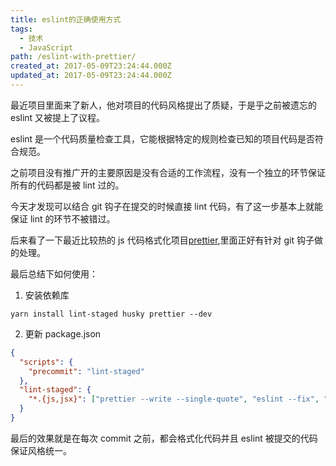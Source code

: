 ```yaml
---
title: eslint的正确使用方式
tags:
  - 技术
  - JavaScript
path: /eslint-with-prettier/
created_at: 2017-05-09T23:24:44.000Z
updated_at: 2017-05-09T23:24:44.000Z
---
```


最近项目里面来了新人，他对项目的代码风格提出了质疑，于是乎之前被遗忘的 eslint 又被提上了议程。

eslint 是一个代码质量检查工具，它能根据特定的规则检查已知的项目代码是否符合规范。

之前项目没有推广开的主要原因是没有合适的工作流程，没有一个独立的环节保证所有的代码都是被 lint 过的。

今天才发现可以结合 git 钩子在提交的时候直接 lint 代码，有了这一步基本上就能保证 lint 的环节不被错过。

后来看了一下最近比较热的 js 代码格式化项目[prettier](https://github.com/prettier/prettier),里面正好有针对 git 钩子做的处理。

最后总结下如何使用：

1.  安装依赖库

`yarn install lint-staged husky prettier --dev`

2.  更新 package.json

```json
{
  "scripts": {
    "precommit": "lint-staged"
  },
  "lint-staged": {
    "*.{js,jsx}": ["prettier --write --single-quote", "eslint --fix", "git add"]
  }
}
```

最后的效果就是在每次 commit 之前，都会格式化代码并且 eslint 被提交的代码保证风格统一。
